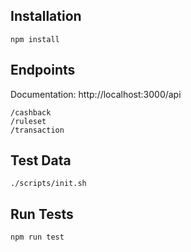 ## Installation
```shell
npm install
```

## Endpoints
Documentation: http://localhost:3000/api

```
/cashback
/ruleset
/transaction

```

## Test Data
```shell
./scripts/init.sh
```

## Run Tests
```shell
npm run test
```